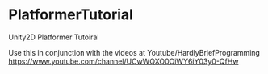 # PlatformerTutorial
Unity2D Platformer Tutoiral


Use this in conjunction with the videos at Youtube/HardlyBriefProgramming
<https://www.youtube.com/channel/UCwWQXO0OiWY6iY03y0-QfHw>
